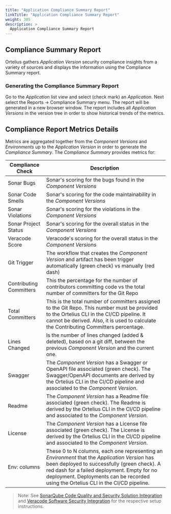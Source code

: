 ```yaml
---
title: "Application Compliance Summary Report"
linkTitle: "Application Compliance Summary Report"
weight: 305
description: >
  Application Compliance Summary Report
---
```


## Compliance Summary Report

Ortelius gathers _Application Version_ security compliance insights from a variety of sources and displays the information using the Compliance Summary report. 

### Generating the Compliance Summary Report

Go to the _Application_ list view and select (check mark) an _Application_.  Next select the Reports -> Compliance Summary menu.  The report will be generated in a new browser window.  The report includes all _Application Versions_ in the version tree in order to show historical trends of the metrics.

## Compliance Report Metrics Details

Metrics are aggregated together from the _Component Versions_ and _Environments_ up to the _Application Version_ in order to generate the _Compliance Summary_.  The _Compliance Summary_ provides metrics for:

| Compliance Check | Description |
|------------------|-------------|
| Sonar Bugs | Sonar's scoring for the bugs found in the _Component Versions_ |
| Sonar Code Smells | Sonar's scoring for the code maintainability in the _Component Versions_ |
| Sonar Violations | Sonar's scoring for the violations in the _Component Versions_ |
| Sonar Project Status | Sonar's scoring for the overall status in the _Component Versions_ |
| Veracode Score | Veracode's scoring for the overall status in the _Component Versions_ |
| Git Trigger | The workflow that creates the _Component Version_ and artifact has been trigger automatically (green check) vs manually (red dash) |
| Contributing Committers | This the percentage for the number of contributors committing code vs the total number of committers for the Git Repo |
| Total Committers | This is the total number of committers assigned to the Git Repo.  This number must be provided to the Ortelius CLI in the CI/CD pipeline.  It cannot be derived.  Also, it is used to calculate the Contributing Committers percentage. |
| Lines Changed | Is the number of lines changed (added & deleted), based on a git diff, between the previous _Component Version_ and the current one. |
| Swagger | The _Component Version_ has a Swagger or OpenAPI file associated (green check). The Swagger/OpenAPI documents are derived by the Ortelius CLI in the CI/CD pipeline and associated to the _Component Version_. |
| Readme | The _Component Version_ has a Readme file associated (green check). The Readme is derived by the Ortelius CLI in the CI/CD pipeline and associated to the _Component Version_. |
| License | The _Component Version_ has a License file associated (green check). The License is derived by the Ortelius CLI in the CI/CD pipeline and associated to the _Component Version_. |
| Env: columns | These 0 to N columns, each one representing an _Environment_ that the _Application Version_ has been deployed to successfully (green check). A red dash for a failed deployment. Empty for no deployment.  Deployments can be recorded using the Ortelius CLI in the CI/CD pipeline. |

>Note: See [SonarQube Code Quality and Security Solution Integration](/guides/userguide/integrations/sonarqube/) and [Veracode Software Security Integration](/guides/userguide/integrations/veracode/) for the respective setup instructions.


